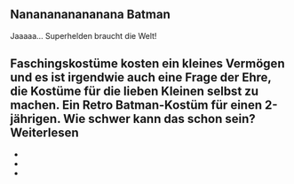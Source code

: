 ##  Nananananananana Batman

Jaaaaa… Superhelden braucht die Welt!

Faschingskostüme kosten ein kleines Vermögen und es ist irgendwie auch eine Frage
der Ehre, die Kostüme für die lieben Kleinen selbst zu machen. Ein Retro Batman-Kostüm
für einen 2-jährigen. Wie schwer kann das schon sein?
Weiterlesen
-
-
-
-
